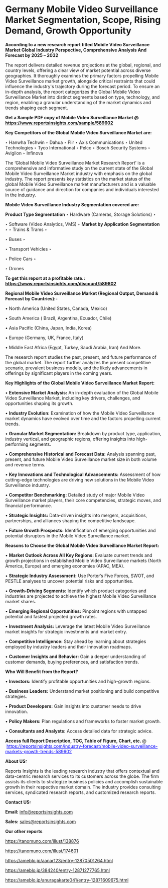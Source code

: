 # Germany Mobile Video Surveillance Market Segmentation, Scope, Rising Demand, Growth Opportunity 

<strong>According to a new research report titled Mobile Video Surveillance Market Global Industry Perspective, Comprehensive Analysis And Forecast by 2025 – 2032</strong>

The report delivers detailed revenue projections at the global, regional, and country levels, offering a clear view of market potential across diverse geographies. It thoroughly examines the primary factors propelling Mobile Video Surveillance market growth, alongside critical restraints that could influence the industry's trajectory during the forecast period. To ensure an in-depth analysis, the report categorizes the Global Mobile Video Surveillance Market into distinct segments based on type, technology, and region, enabling a granular understanding of the market dynamics and trends shaping each segment.

<strong>Get a Sample PDF copy of Mobile Video Surveillance Market </strong><strong>@<a href=https://www.reportsinsights.com/sample/589602 style=color:#0000ff;> https://www.reportsinsights.com/sample/589602</a></strong></font>

<strong>Key Competitors of the Global Mobile Video Surveillance Market are:</strong>

‣ Hanwha Techwin
‣ Dahua
‣ Flir
‣ Axis Communications
‣ United Technologies
‣ Tyco International
‣ Pelco
‣ Bosch Security Systems
‣ Avigilon
‣ Infinova

The ‘Global Mobile Video Surveillance Market Research Report’ is a comprehensive and informative study on the current state of the Global Mobile Video Surveillance Market industry with emphasis on the global industry. The report presents key statistics on the market status of the global Mobile Video Surveillance market manufacturers and is a valuable source of guidance and direction for companies and individuals interested in the industry.

<strong>Mobile Video Surveillance Industry Segmentation covered are:</strong>

<strong>Product Type Segmentation</strong>
‣
Hardware (Cameras, Storage Solutions)
‣ 

‣ Software (Video Analytics, VMS)
‣ 
<strong>Market by Application Segmentation</strong>
‣
‣  Trains & Trams
‣ 

‣ Buses
‣ 

‣ Transport Vehicles
‣ 

‣ Police Cars
‣ 

‣ Drones

<strong>To get this report at a profitable rate.: <a href=https://www.reportsinsights.com/discount/589602 style=color:#0000ff;>https://www.reportsinsights.com/discount/589602</a></strong></font>

<strong>Regional Mobile Video Surveillance Market (Regional Output, Demand &amp; Forecast by Countries):-</strong>

• North America (United States, Canada, Mexico)

• South America ( Brazil, Argentina, Ecuador, Chile)

• Asia Pacific (China, Japan, India, Korea)

• Europe (Germany, UK, France, Italy)

• Middle East Africa (Egypt, Turkey, Saudi Arabia, Iran) And More.

The research report studies the past, present, and future performance of the global market. The report further analyzes the present competitive scenario, prevalent business models, and the likely advancements in offerings by significant players in the coming years.

<strong>Key Highlights of the Global Mobile Video Surveillance Market Report:</strong>

• <strong>Extensive Market Analysis:</strong> An in-depth evaluation of the Global Mobile Video Surveillance Market, including key drivers, challenges, and opportunities shaping its growth.

• <strong>Industry Evolution:</strong> Examination of how the Mobile Video Surveillance market dynamics have evolved over time and the factors propelling current trends.

• <strong>Granular Market Segmentation:</strong> Breakdown by product type, application, industry vertical, and geographic regions, offering insights into high-performing segments.

• <strong>Comprehensive Historical and Forecast Data:</strong> Analysis spanning past, present, and future Mobile Video Surveillance market size in both volume and revenue terms.

• <strong>Key Innovations and Technological Advancements:</strong> Assessment of how cutting-edge technologies are driving new solutions in the Mobile Video Surveillance industry.

• <strong>Competitor Benchmarking:</strong> Detailed study of major Mobile Video Surveillance market players, their core competencies, strategic moves, and financial performance.

• <strong>Strategic Insights:</strong> Data-driven insights into mergers, acquisitions, partnerships, and alliances shaping the competitive landscape.

• <strong>Future Growth Prospects:</strong> Identification of emerging opportunities and potential disruptors in the Mobile Video Surveillance market.

<strong>Reasons to Choose the Global Mobile Video Surveillance Market Report:</strong>

• <strong>Market Outlook Across All Key Regions:</strong> Evaluate current trends and growth projections in established Mobile Video Surveillance markets (North America, Europe) and emerging economies (APAC, MEA).

• <strong>Strategic Industry Assessment:</strong> Use Porter’s Five Forces, SWOT, and PESTLE analyses to uncover potential risks and opportunities.

• <strong>Growth-Driving Segments:</strong> Identify which product categories and industries are projected to achieve the highest Mobile Video Surveillance market shares.

• <strong>Emerging Regional Opportunities:</strong> Pinpoint regions with untapped potential and fastest projected growth rates.

• <strong>Investment Analysis:</strong> Leverage the latest Mobile Video Surveillance market insights for strategic investments and market entry.

• <strong>Competitive Intelligence:</strong> Stay ahead by learning about strategies employed by industry leaders and their innovation roadmaps.

• <strong>Customer Insights and Behavior:</strong> Gain a deeper understanding of customer demands, buying preferences, and satisfaction trends.

<strong>Who Will Benefit from the Report?</strong>

• <strong>Investors:</strong> Identify profitable opportunities and high-growth regions.

• <strong>Business Leaders:</strong> Understand market positioning and build competitive strategies.

• <strong>Product Developers:</strong> Gain insights into customer needs to drive innovation.

• <strong>Policy Makers:</strong> Plan regulations and frameworks to foster market growth.

• <strong>Consultants and Analysts:</strong> Access detailed data for strategic advice.
</ul>
<strong>Access full Report Description, TOC, Table of Figure, Chart, etc. </strong>@  <a href=https://reportsinsights.com/industry-forecast/mobile-video-surveillance-markets-growth-trends-589602 style=color:#0000ff;>https://reportsinsights.com/industry-forecast/mobile-video-surveillance-markets-growth-trends-589602</a></font>

<strong><strong>About US</strong>:</strong>

Reports Insights is the leading research industry that offers contextual and data-centric research services to its customers across the globe. The firm assists its clients to strategize business policies and accomplish sustainable growth in their respective market domain. The industry provides consulting services, syndicated research reports, and customized research reports.

<strong>Contact US:</strong>

<p class=""""><b>Email:</b> <a href=mailto:info@reportsinsights.com>info@reportsinsights.com</a></p>
<p class=""""><b>Sales:</b> <a href=mailto:sales@reportsinsights.com>sales@reportsinsights.com</a></p>

<strong>Our other reports</strong>

<a href=https://tanomuno.com/illust/138876>https://tanomuno.com/illust/138876</a>

<a href=https://tanomuno.com/illust/174601>https://tanomuno.com/illust/174601</a>

<a href=https://ameblo.jp/aanar123/entry-12870501264.html>https://ameblo.jp/aanar123/entry-12870501264.html</a>

<a href=https://ameblo.jp/384240/entry-12871277765.html>https://ameblo.jp/384240/entry-12871277765.html</a>

<a href=https://ameblo.jp/anuragakarte041/entry-12871609675.html>https://ameblo.jp/anuragakarte041/entry-12871609675.html</a>
